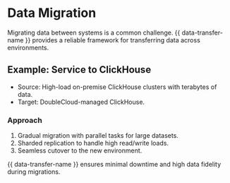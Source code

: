 # Data Migration

Migrating data between systems is a common challenge. {{ data-transfer-name }}  provides a reliable framework for transferring data across environments.

## Example: Service to ClickHouse
- Source: High-load on-premise ClickHouse clusters with terabytes of data.
- Target: DoubleCloud-managed ClickHouse.

### Approach
1. Gradual migration with parallel tasks for large datasets.
2. Sharded replication to handle high read/write loads.
3. Seamless cutover to the new environment.

{{ data-transfer-name }}  ensures minimal downtime and high data fidelity during migrations.
